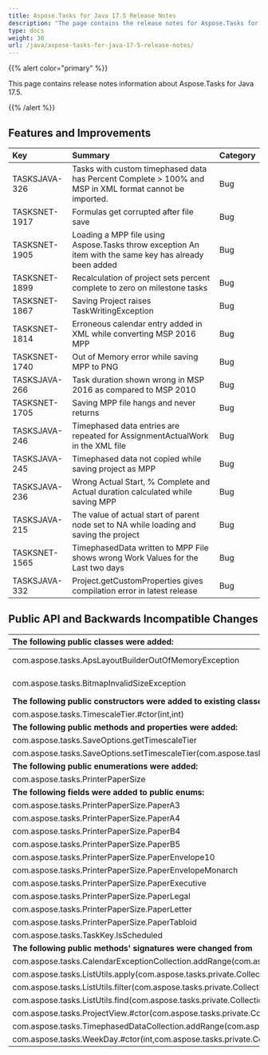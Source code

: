 ```yaml
---
title: Aspose.Tasks for Java 17.5 Release Notes
description: "The page contains the release notes for Aspose.Tasks for Java 17.5.0."
type: docs
weight: 30
url: /java/aspose-tasks-for-java-17-5-release-notes/
---
```


{{% alert color="primary" %}} 

This page contains release notes information about Aspose.Tasks for Java 17.5.

{{% /alert %}} 
## **Features and Improvements**

|**Key**|**Summary**|**Category**|
| :- | :- | :- |
|TASKSJAVA-326|Tasks with custom timephased data has Percent Complete > 100% and MSP in XML format cannot be imported.|Bug|
|TASKSNET-1917|Formulas get corrupted after file save|Bug|
|TASKSNET-1905|Loading a MPP file using Aspose.Tasks throw exception An item with the same key has already been added|Bug|
|TASKSNET-1899|Recalculation of project sets percent complete to zero on milestone tasks|Bug|
|TASKSNET-1867|Saving Project raises TaskWritingException|Bug|
|TASKSNET-1814|Erroneous calendar entry added in XML while converting MSP 2016 MPP|Bug|
|TASKSNET-1740|Out of Memory error while saving MPP to PNG|Bug|
|TASKSJAVA-266|Task duration shown wrong in MSP 2016 as compared to MSP 2010|Bug|
|TASKSNET-1705|Saving MPP file hangs and never returns|Bug|
|TASKSJAVA-246|Timephased data entries are repeated for AssignmentActualWork in the XML file|Bug|
|TASKSJAVA-245|Timephased data not copied while saving project as MPP|Bug|
|TASKSJAVA-236|Wrong Actual Start, % Complete and Actual duration calculated while saving MPP|Bug|
|TASKSJAVA-215|The value of actual start of parent node set to NA while loading and saving the project|Bug|
|TASKSNET-1565|TimephasedData written to MPP File shows wrong Work Values for the Last two days|Bug|
|TASKSJAVA-332|Project.getCustomProperties gives compilation error in latest release|Bug|
## **Public API and Backwards Incompatible Changes**

|**The following public classes were added:**|**Description**|
| :- | :- |
|com.aspose.tasks.ApsLayoutBuilderOutOfMemoryException|Represents exception which occurs when there is not enough memory to continue an image layout building.|
|com.aspose.tasks.BitmapInvalidSizeException|Represents exception which occurs when there is not enough memory to create a bitmap instance.|
|**The following public constructors were added to existing classes:**|**Description**|
|com.aspose.tasks.TimescaleTier.#ctor(int,int)|Initializes a new instance of the TimescaleTier class.|
|**The following public methods and properties were added:**|**Description**|
|com.aspose.tasks.SaveOptions.getTimescaleTier|Returns the timescale tier of the Gantt Chart view.|
|com.aspose.tasks.SaveOptions.setTimescaleTier(com.aspose.tasks.TimescaleTier)|Sets the timescale tier of the Gantt Chart view.|
|**The following public enumerations were added:**|**Description**|
|com.aspose.tasks.PrinterPaperSize|Specifies the paper size which is used for printing.|
|**The following fields were added to public enums:**|**Description**|
|com.aspose.tasks.PrinterPaperSize.PaperA3|Indicates A3 printer paper size.|
|com.aspose.tasks.PrinterPaperSize.PaperA4|Indicates A4 printer paper size.|
|com.aspose.tasks.PrinterPaperSize.PaperB4|Indicates B4 printer paper size.|
|com.aspose.tasks.PrinterPaperSize.PaperB5|Indicates B5 printer paper size.|
|com.aspose.tasks.PrinterPaperSize.PaperEnvelope10|Indicates Envelope10 printer paper size.|
|com.aspose.tasks.PrinterPaperSize.PaperEnvelopeMonarch|Indicates Envelope Monarch printer paper size.|
|com.aspose.tasks.PrinterPaperSize.PaperExecutive|Indicates Envelope executive printer paper size.|
|com.aspose.tasks.PrinterPaperSize.PaperLegal|Indicates Envelope legal printer paper size.|
|com.aspose.tasks.PrinterPaperSize.PaperLetter|Indicates Envelope Letter printer paper size.|
|com.aspose.tasks.PrinterPaperSize.PaperTabloid|Indicates Tabloid printer paper size.|
|com.aspose.tasks.TaskKey.IsScheduled|Represents the IsScheduled (Task) field.|
|**The following public methods' signatures were changed from**|**To**|
|com.aspose.tasks.CalendarExceptionCollection.addRange(com.aspose.tasks.private.Collections.Generic.IGenericEnumerable)|com.aspose.tasks.CalendarExceptionCollection.addRange(java.lang.Iterable)|
|com.aspose.tasks.ListUtils.apply(com.aspose.tasks.private.Collections.Generic.IGenericList,com.aspose.tasks.IAlgorithm,int)|com.aspose.tasks.ListUtils.apply(java.util.List,com.aspose.tasks.IAlgorithm,int)|
|com.aspose.tasks.ListUtils.filter(com.aspose.tasks.private.Collections.Generic.IGenericList,com.aspose.tasks.ICondition)|com.aspose.tasks.ListUtils.filter(java.util.List,com.aspose.tasks.ICondition)|
|com.aspose.tasks.ListUtils.find(com.aspose.tasks.private.Collections.Generic.IGenericList,com.aspose.tasks.ICondition,java.lang.Class)|com.aspose.tasks.ListUtils.find(java.util.List,com.aspose.tasks.ICondition,java.lang.Class)|
|com.aspose.tasks.ProjectView.#ctor(com.aspose.tasks.private.Collections.Generic.IGenericEnumerable)|com.aspose.tasks.ProjectView.#ctor(java.util.Collection)|
|com.aspose.tasks.TimephasedDataCollection.addRange(com.aspose.tasks.private.Collections.Generic.IGenericEnumerable)|com.aspose.tasks.TimephasedDataCollection.addRange(java.lang.Iterable)|
|com.aspose.tasks.WeekDay.#ctor(int,com.aspose.tasks.private.Collections.Generic.IGenericList)|com.aspose.tasks.WeekDay.#ctor(int,java.util.List)|

